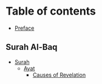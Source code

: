 # Table of contents

* [Preface](README.md)

## Surah Al-Baq

* [Surah](surah-al-baq/surah/README.md)
  * [Ayat](surah-al-baq/surah/ayat/README.md)
    * [Causes of Revelation](surah-al-baq/surah/ayat/causes-of-revelation.md)
